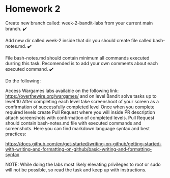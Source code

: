 # Homework 2

Create new branch called: week-2-bandit-labs from your current main branch. ✔️

Add new dir called week-2 inside that dir you should create file called bash-notes.md. ✔️

File bash-notes.md should contain minimum all commands executed durring this task. Recomended is to add your own comments about each executed command. ✔️

Do the following:

Access Wargames labs available on the following link: https://overthewire.org/wargames/ and on level Bandit solve tasks up to level 10
After completing each level take screenshoot of your screen as a confirmation of successfully completed level
Once when you complete required levels create Pull Request where you will inside PR description attach screenshots with confirmation of completed levels.
Pull Request should contain bash-notes.md file with executed commands and screenshots.
Here you can find markdown language syntax and best practices:

https://docs.github.com/en/get-started/writing-on-github/getting-started-with-writing-and-formatting-on-github/basic-writing-and-formatting-syntax

NOTE: While doing the labs most likely elevating privileges to root or sudo will not be possible, so read the task and keep up with instructions.
